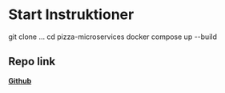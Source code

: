 # Start Instruktioner

git clone ...
cd pizza-microservices
docker compose up --build

## Repo link

[**Github**](https://github.com/arybbe/pizza-microservices)
